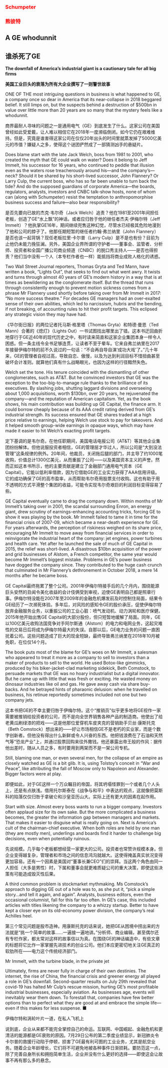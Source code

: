 ### <font color='red'>Schumpeter</font>
### <font color='red'>熊彼特</font>
## A GE whodunnit 
## 谁杀死了GE 

**The downfall of America’s industrial giant is a cautionary tale for all big firms** 

**美国工业巨头的衰落为所有大企业撰写了一则警世故事** 

ONE OF THE most intriguing questions in business is what happened to GE, a company once so dear in America that its near-collapse in 2018 beggared belief. It still limps on, but the suspects behind a destruction of $500bn in value over little more than 20 years are so many that the mystery feels like a whodunnit.

商界最耐人寻味的问题之一是通用电气（GE）到底发生了什么。这家公司在美国曾经如此受爱戴，让人难以相信它在2018年一度濒临倒闭。如今它仍在艰难维持。但是，究竟是谁害得这家公司在仅仅20年出头的时间里就蒸发掉了5000亿美元的市值？嫌疑人之多，使得这个谜团俨然成了一部猜测凶手的悬疑片。

Does blame start with the late Jack Welch, boss from 1981 to 2001, who created the myth that GE could walk on water? Does it belong to Jeff Immelt, his successor for 16 years, who continued to peddle that illusion even as the waters rose treacherously around his—and the company’s—neck? Should it be shared by his short-lived successor, John Flannery? Or Larry Culp, the current boss, who has so far been unable to turn back the tide? And do the supposed guardians of corporate America—the boards, regulators, analysts, investors and CNBC talk-show hosts, none of whom can (along with Schumpeter) resist the temptation to anthropomorphise business success and failure—also bear responsibility?

是否先要向已故的杰克·韦尔奇（Jack Welch）追责？他在1981至2001年间担任老板，创造了GE“水上飘”的神话。或者应归咎于他的继任者杰夫·伊梅尔特（Jeff Immelt）？他执掌GE16年，期间继续兜售这种幻觉，尽管水已经极其危险地漫到了他和公司的脖子了。他那任期短暂的继任者约翰·弗兰纳里（John Flannery）是否也该一起背锅？现任老板拉里·卡尔普（Larry Culp）是不是也有份？目前为止他仍未能力挽狂澜。另外，美国企业界所谓的守护者——董事会、监管者、分析师、投资者和全国广播公司商业频道（CNBC）的脱口秀主持人——是否也得担责？他们当中没有一个人（本专栏作者也一样）能抵挡将商业成败人格化的诱惑。

Two  Wall Street Journal  reporters, Thomas Gryta and Ted Mann, have written a book, “Lights Out”, that seeks to find out what went awry. It twists and turns through almost 40 years of GE’s modern history in a way that is at times as bewildering as the conglomerate itself. But the thread that runs through consistently enough to prevent motion sickness comes from a phrase Mr Flannery used shortly before taking over from Mr Immelt in 2017: “No more success theatre.” For decades GE managers had an over-exalted sense of their own abilities, which led to narcissism, hubris and the bending, if not breaking, of accounting rules to hit their profit targets. This eclipsed any strategic vision they may have had.

《华尔街日报》的两位记者托马斯·格里塔（Thomas Gryta）和特德·曼恩（Ted Mann）合著的《熄灯》（Lights Out）一书试图找出哪里出了错。这本书迂回曲折地穿行于GE近40年的现代历史之中，有时读来简直和这家企业集团本身一样令人困惑。但一条主线令全书足够连贯，让读者不至于晕车。它来自弗兰纳里在2017年接替伊梅尔特的前不久说过的一句话：“不会再自导自演‘成功大戏’了。”几十年来，GE的管理者自视过高，导致自恋、傲慢，以及为达到利润目标不惜扭曲甚至破坏会计准则。就算他们真有什么战略眼光，也因为这样的行径黯然失色。

Welch set the tone. His tenure coincided with the dismantling of other conglomerates, such as AT&T. But he convinced investors that GE was the exception to the too-big-to-manage rule thanks to the brilliance of its executives. By slashing jobs, shutting laggard divisions and overseeing about 1,000 acquisitions, worth $130bn, over 20 years, he rejuvenated the company—and the reputation of American capitalism. Yet, as the book shows, his main contribution was building up GE Capital, the finance arm. It could borrow cheaply because of its AAA credit rating derived from GE’s industrial strength. Its success ensured that GE shares traded at a high price relative to earnings, helping Welch use stock to pay for takeovers. And it helped smooth group-wide earnings in opaque ways, which may have made it easier to hit Welch’s exacting profit targets.

定下基调的是韦尔奇。在他任职期间，美国电话电报公司（AT&T）等其他企业集团纷纷解体。但他说服投资者相信，GE的管理层才华过人，所以公司是“大到没法管理”这条规律的例外。20年间，他裁员，关闭拖后腿的部门，并主导了约1000笔收购，价值总计1300亿美元，从而重振了公司——以及美国资本主义的声誉。然而正如这本书所示，他的主要贡献是建立了金融部门通用电气资本（GE Capital）。它能以低利率借款，因为它借助GE的工业实力获得了AAA信用评级。它的成功确保了GE的高市盈率，从而帮助韦尔奇用股票支付收购。这也有助于用不透明的方式平滑整个集团的收益，可能令实现韦尔奇艰巨的利润目标变得容易了些。

GE Capital eventually came to drag the company down. Within months of Mr Immelt’s taking over in 2001, the scandal surrounding Enron, an energy giant, drew scrutiny of earnings-enhancing accounting tricks, forcing GE to show it was playing by the book. Mr Immelt failed to tame it in time for the financial crisis of 2007-09, which became a near-death experience for GE. For years afterwards, the perception of riskiness weighed on its share price, encouraging Mr Immelt to move away from financial services in order to reinvigorate the industrial heart of the company: jet engines, power turbines and health care. Yet after he launched the sale of much of GE Capital in 2015, the relief was short-lived. A disastrous $10bn acquisition of the power and grid businesses of Alstom, a French competitor, the same year would become Mr Immelt’s biggest mistake. Problems in GE’s power business have dogged the company since. They contributed to the huge cash crunch that culminated in Mr Flannery’s dethronement in October 2018, a mere 14 months after he became boss.

GE Capital最终拖累了整个公司。2001年伊梅尔特接手后的几个月内，围绕能源巨头安然的丑闻令美化收益的会计伎俩受到审视，迫使GE表明自己都是照章行事。伊梅尔特没能在2007年至2009年的金融危机爆发前及时控制住局面，结果令GE经历了一次濒死体验。多年后，对风险的感知令GE的股价承压，促使伊梅尔特放弃金融服务业务，以重振公司的工业心脏：喷气发动机、动力涡轮和医疗保健。2015年他开始出售GE Capital的大部分股份，但只短暂地缓解了局面。同年，GE以100亿美元收购法国竞争对手阿尔斯通（Alstom）的电力和电网业务，这起灾难性的交易日后将成为伊梅尔特最大的失误。自那以后，GE电力业务的问题一直困扰着公司。这些问题造成了巨大的现金短缺，最终导致弗兰纳里在2018年10月被免职，在位仅14个月。

The book puts most of the blame for GE’s woes on Mr Immelt, a salesman who appeared to treat it more as a company to sell to investors than a maker of products to sell to the world. He used Botox-like gimmicks, produced by his biker-jacket-clad marketing sidekick, Beth Comstock, to persuade markets that GE was no hoary industrialist but a digital innovator. But he came up with little that was fresh or exciting. He wasted money on dinosaur industries like oil and gas. He gave away cash via share buy-backs. And he betrayed hints of pharaonic delusion: when he travelled on business, his retinue reportedly sometimes included not one but two company jets.

这本书把GE的不幸主要归咎于伊梅尔特。这个“推销员”似乎更多地将GE视作一家需要被推销给投资者的公司，而不是向全世界销售各种产品的制造商。他使出了给老黄瓜刷绿漆的把戏——这是他那位爱穿机车皮夹克的营销助手贝丝·康斯托克（Beth Comstock）想出来的——好让市场相信GE不是老朽的实业家，而是个数字创新者。但他没有得出什么新鲜或令人兴奋的东西。他把钱浪费在了石油和天然气等“恐龙产业”上，并通过股票回购来往外撒钱。他还暴露出帝王般的作风：据传他出差时，随从人员之多，有时要用到两架而不是一架公司专机。

Still, blaming one man, or even several men, for the collapse of an empire as closely watched as GE is a bit glib. It is, using Tolstoy’s conceit in “War and Peace”, like attributing the fall of Moscow only to Napoleon and Alexander. Bigger factors were at play.

即便如此，对于GE这样一个万众瞩目的帝国，将其坍塌怪罪到一个或者几个人头上，还是有点肤浅。借用托尔斯泰在《战争与和平》中表达的观点，这就像把莫斯科的陷落仅仅归咎于拿破仑和沙皇亚历山大。实际上还有更大的因素在起作用。

Start with size. Almost every boss wants to run a bigger company. Investors often applaud size for its own sake. But the more complicated a business becomes, the greater the information gap between managers and markets. That makes it easier to disguise what is really going on. Next is America’s cult of the chairman-chief executive. When both roles are held by one man (they are mostly men), underlings and boards find it harder to challenge big decisions, even when potentially ruinous.

先说规模。几乎每个老板都想经营一家更大的公司。投资者也常赞许规模本身。但企业变得越复杂，管理者和市场之间的信息鸿沟就越大。这使得掩盖真实状况变得更加容易。还有一个因素是美国对“董事长兼CEO”们的崇拜。当这两个角色由同一人担任（大多是男性）时，下属和董事会就更难质疑公司的重大决策，即使这些决策有可能造成毁灭性后果。

A third common problem is stockmarket mythmaking. Ms Comstock’s approach to digging GE out of a hole was to, as she put it, “pick a simple story…and tell it again, and again”. Analysts, business editors, even the occasional columnist, fall for this far too often. In GE’s case, this included articles with titles likening the company to a whizzy startup. Better to have kept a closer eye on its old-economy power division, the company’s real Achilles heel.

第三个常见问题是股市造神。用康斯托克的话来说，她把GE从困境中捞出来的方法就是“挑一个简单的故事……一遍接一遍地讲。”分析师、商业编辑，甚至偶尔还有专栏作家，都太常对这样的故事信以为真。在围绕GE的神话编造中，有些文章的标题将它比作一家掌握先进技术的创业公司。他们本应更密切地关注GE真正的软肋所在——电力这个传统经济部门。

Mr Immelt, with the turbine blade, in the private jet

Ultimately, firms are never fully in charge of their own destinies. The internet, the rise of China, the financial crisis and greener energy all played a role in GE’s downfall. Second-quarter results on July 29th revealed that covid-19 has halted Mr Culp’s rescue mission, hurting GE’s most profitable industrial businesses, especially aviation. As businesses age, events will inevitably wear them down. To forestall that, companies have few better options than to perfect what they are good at and embrace the simple life—even if this makes for less suspense. ■

伊梅尔特和涡轮叶片一道，在私人飞机上

说到底，企业从来都不能完全掌控自己的命运。互联网、中国崛起、金融危机和更清洁的能源都是GE衰败的原因。7月29日公布的第二季度业绩显示，新冠肺炎令卡尔普的救援行动陷于停顿，损害了GE最有利可图的工业业务，尤其是航空业务。随着企业年龄增长，它们将不可避免地被各种事件日渐损耗。要防范这一点，除了完善自身所长和拥抱简单生活，企业并没有什么更好的选择——即使这会让故事不再有那么多的悬念。

